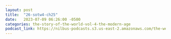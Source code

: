```yaml
---
layout: post
title:  "26-sotw4-ch25"
date:   2023-07-09 06:26:00 -0500
categories: the-story-of-the-world-vol-4-the-modern-age
podcast_link: https://nilbus-podcasts.s3.us-east-2.amazonaws.com/the-well-trained-mind/The%20Story%20of%20the%20World%20Vol.%204%20The%20Modern%20Age/26-sotw4-ch25.mp3
---
```

